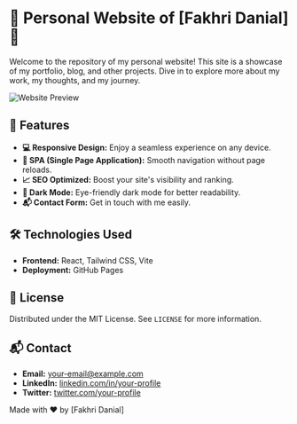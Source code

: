 # 🌟 Personal Website of [Fakhri Danial] 🌟

Welcome to the repository of my personal website! This site is a showcase of my portfolio, blog, and other projects. Dive in to explore more about my work, my thoughts, and my journey.

![Website Preview](https://via.placeholder.com/800x400.png?text=Website+Preview)

## 🎨 Features

- **💻 Responsive Design:** Enjoy a seamless experience on any device.
- **🚀 SPA (Single Page Application):** Smooth navigation without page reloads.
- **📈 SEO Optimized:** Boost your site's visibility and ranking.
- **🌙 Dark Mode:** Eye-friendly dark mode for better readability.
- **📬 Contact Form:** Get in touch with me easily.

## 🛠️ Technologies Used

- **Frontend:** React, Tailwind CSS, Vite
- **Deployment:** GitHub Pages

## 📜 License

Distributed under the MIT License. See `LICENSE` for more information.

## 📬 Contact

- **Email:** [your-email@example.com](mailto:your-email@example.com)
- **LinkedIn:** [linkedin.com/in/your-profile](https://www.linkedin.com/in/your-profile)
- **Twitter:** [twitter.com/your-profile](https://twitter.com/your-profile)

Made with ❤️ by [Fakhri Danial]
